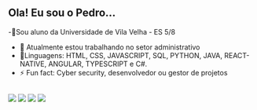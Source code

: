 ##  Ola! Eu sou o Pedro...
-📘Sou aluno da Universidade de Vila Velha - ES 5/8
- 🔭 Atualmente estou trabalhando no setor administrativo
-  🌱Linguagens: HTML, CSS, JAVASCRIPT, SQL, PYTHON, JAVA, REACT-NATIVE, ANGULAR, TYPESCRIPT e C#.
- ⚡ Fun fact: Cyber security, desenvolvedor ou gestor de projetos


##

<div>
   <a href="https://www.instagram.com/pedroh_cebin/" target="_blank"><img src="https://img.shields.io/badge/-Instagram-%23E4405F?style=for-the-badge&logo=instagram&logoColor=white" target="_blank"></a>
 <a href="https://discord.gg/pehece" target="_blank"><img src="https://img.shields.io/badge/Discord-7289DA?style=for-the-badge&logo=discord&logoColor=white" target="_blank"></a> 
  <a href = "mailto:ped2065@gmail.com"><img src="https://img.shields.io/badge/-Gmail-%23333?style=for-the-badge&logo=gmail&logoColor=white" target="_blank"></a>
  <a href="https://www.linkedin.com/in/pedro-henrique-cebin-b30735264/" target="_blank"><img src="https://img.shields.io/badge/-LinkedIn-%230077B5?style=for-the-badge&logo=linkedin&logoColor=white" target="_blank"></a>

  </div>
  
